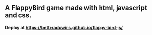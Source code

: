 ## A FlappyBird game made with html, javascript and css.

#### Deploy at https://betteradcwins.github.io/flappy-bird-js/
